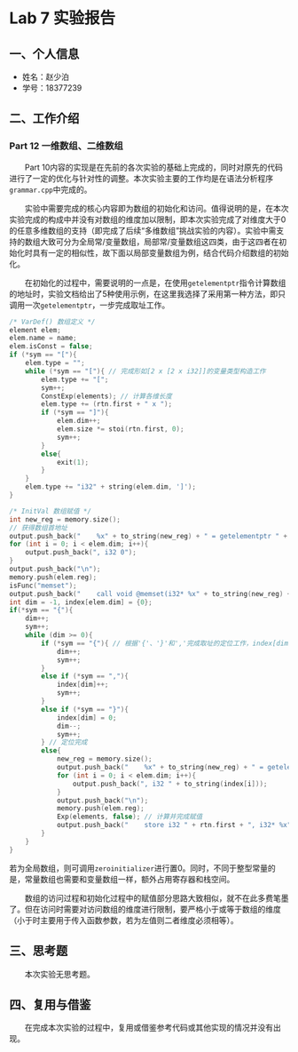# Lab 7 实验报告

## 一、个人信息

- 姓名：赵少泊
- 学号：18377239

## 二、工作介绍

### Part 12 一维数组、二维数组

&emsp;&emsp;Part 10内容的实现是在先前的各次实验的基础上完成的，同时对原先的代码进行了一定的优化与针对性的调整。本次实验主要的工作均是在语法分析程序`grammar.cpp`中完成的。

&emsp;&emsp;实验中需要完成的核心内容即为数组的初始化和访问。值得说明的是，在本次实验完成的构成中并没有对数组的维度加以限制，即本次实验完成了对维度大于0的任意多维数组的支持（即完成了后续“多维数组”挑战实验的内容）。实验中需支持的数组大致可分为全局常/变量数组，局部常/变量数组这四类，由于这四者在初始化时具有一定的相似性，故下面以局部变量数组为例，结合代码介绍数组的初始化。

&emsp;&emsp;在初始化的过程中，需要说明的一点是，在使用`getelementptr`指令计算数组的地址时，实验文档给出了5种使用示例，在这里我选择了采用第一种方法，即只调用一次`getelementptr`，一步完成取址工作。

```cpp
/* VarDef() 数组定义 */
element elem;
elem.name = name;
elem.isConst = false;
if (*sym == "["){
    elem.type = "";
    while (*sym == "["){ // 完成形如[2 x [2 x i32]]的变量类型构造工作
        elem.type += "[";
        sym++;
        ConstExp(elements); // 计算各维长度
        elem.type += (rtn.first + " x ");
        if (*sym == "]"){
            elem.dim++;
            elem.size *= stoi(rtn.first, 0);
            sym++;
        }
        else{
            exit(1);
        }           
    }
    elem.type += "i32" + string(elem.dim, ']');
}

/* InitVal 数组赋值 */
int new_reg = memory.size(); 
// 获得数组首地址
output.push_back("    %x" + to_string(new_reg) + " = getelementptr " + elem.type + ", " + elem.type + "* " + elem.reg + ", i32 0");
for (int i = 0; i < elem.dim; i++){
    output.push_back(", i32 0");
}
output.push_back("\n");
memory.push(elem.reg);
isFunc("memset");
output.push_back("    call void @memset(i32* %x" + to_string(new_reg) + ", i32 0, i32 " + to_string(elem.size * 4) + ")\n"); // 调用memset()完成初始化
int dim = -1, index[elem.dim] = {0};
if(*sym == "{"){
    dim++;
    sym++;
    while (dim >= 0){
        if (*sym == "{"){ // 根据'{'、'}'和','完成取址的定位工作，index[dim]即储存所取地址在第数组dim维的下标
            dim++;
            sym++;
        }
        else if (*sym == ","){
            index[dim]++;
            sym++;
        }
        else if (*sym == "}"){
            index[dim] = 0;
            dim--;
            sym++;
        } // 定位完成
        else{
            new_reg = memory.size();
            output.push_back("    %x" + to_string(new_reg) + " = getelementptr " + elem.type + ", " + elem.type + "* " + elem.reg + ", i32 0"); // 根据index进行取址
            for (int i = 0; i < elem.dim; i++){
                output.push_back(", i32 " + to_string(index[i]));
            }
            output.push_back("\n");
            memory.push(elem.reg);
            Exp(elements, false); // 计算并完成赋值
            output.push_back("    store i32 " + rtn.first + ", i32* %x" + to_string(new_reg) + "\n");
        }
    }
}
```

若为全局数组，则可调用`zeroinitializer`进行置0。同时，不同于整型常量的是，常量数组也需要和变量数组一样，额外占用寄存器和栈空间。

&emsp;&emsp;数组的访问过程和初始化过程中的赋值部分思路大致相似，就不在此多费笔墨了。但在访问时需要对访问数组的维度进行限制，要严格小于或等于数组的维度（小于时主要用于传入函数参数，若为左值则二者维度必须相等）。

## 三、思考题

&emsp;&emsp;本次实验无思考题。

## 四、复用与借鉴

&emsp;&emsp;在完成本次实验的过程中，复用或借鉴参考代码或其他实现的情况并没有出现。
